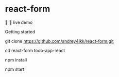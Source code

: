 # react-form
🔨 📏 live demo 

Getting started

git clone https://github.com/andrey4ikk/react-form.git

cd react-form todo-app-react

npm install

npm start
